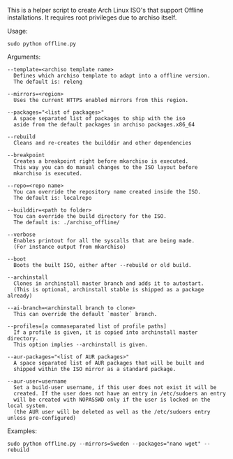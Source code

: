 This is a helper script to create Arch Linux ISO's that support
Offline installations. It requires root privileges due to archiso itself.

Usage:

	sudo python offline.py

Arguments:

	--template=<archiso template name>
	  Defines which archiso template to adapt into a offline version.
	  The default is: releng

	--mirrors=<region>
	  Uses the current HTTPS enabled mirrors from this region.

	--packages="<list of packages>"
	  A space separated list of packages to ship with the iso
	  aside from the default packages in archiso packages.x86_64

	--rebuild
	  Cleans and re-creates the builddir and other dependencies

	--breakpoint
	  Creates a breakpoint right before mkarchiso is executed.
	  This way you can do manual changes to the ISO layout before
	  mkarchiso is executed.

	--repo=<repo name>
	  You can override the repository name created inside the ISO.
	  The default is: localrepo

	--builddir=<path to folder>
	  You can override the build directory for the ISO.
	  The default is: ./archiso_offline/

	--verbose
	  Enables printout for all the syscalls that are being made.
	  (For instance output from mkarchiso)

	--boot
	  Boots the built ISO, either after --rebuild or old build.

	--archinstall
	  Clones in archinstall master branch and adds it to autostart.
	  (This is optional, archinstall stable is shipped as a package already)

	--ai-branch=<archinstall branch to clone>
	  This can override the default `master` branch.

	--profiles=[a commaseparated list of profile paths]
	  If a profile is given, it is copied into archinstall master directory.
	  This option implies --archinstall is given.

	--aur-packages="<list of AUR packages>"
	  A space separated list of AUR packages that will be built and
	  shipped within the ISO mirror as a standard package.

	--aur-user=username
	  Set a build-user username, if this user does not exist it will be
	  created. If the user does not have an entry in /etc/sudoers an entry
	  will be created with NOPASSWD only if the user is locked on the local system.
	  (the AUR user will be deleted as well as the /etc/sudoers entry unless pre-configured)

Examples:

	sudo python offline.py --mirrors=Sweden --packages="nano wget" --rebuild
